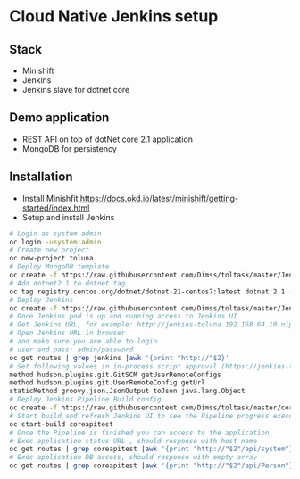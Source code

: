 # Cloud Native Jenkins setup

## Stack 
 - Minishift 
 - Jenkins 
 - Jenkins slave for dotnet core
## Demo application
- REST API on top of dotNet core 2.1 application
- MongoDB for persistency 
## Installation
- Install Minishfit https://docs.okd.io/latest/minishift/getting-started/index.html
- Setup and install Jenkins 
```bash
# Login as system admin
oc login -usystem:admin
# Create new project
oc new-project toluna
# Deploy MongoDB template 
oc create -f https://raw.githubusercontent.com/Dimss/toltask/master/Jenkins/mongodb-ephemeral-template.json -n openshift 
# Add dotnet2.1 to dotnet tag
oc tag registry.centos.org/dotnet/dotnet-21-centos7:latest dotnet:2.1 -n openshift
# Deploy Jenkins
oc create -f https://raw.githubusercontent.com/Dimss/toltask/master/Jenkins/jenkins.yaml
# Once Jenkins pod is up and running access to Jenkins UI
# Get Jenkins URL, for example: http://jenkins-toluna.192.168.64.10.nip.io
# Open Jenkins URL in browser 
# and make sure you are able to login 
# user and pass: admin/password
oc get routes | grep jenkins |awk '{print "http://"$2}'
# Set following values in in-process script approval (https://jenkins-toluna.192.168.64.10.nip.io/scriptApproval/)
method hudson.plugins.git.GitSCM getUserRemoteConfigs
method hudson.plugins.git.UserRemoteConfig getUrl
staticMethod groovy.json.JsonOutput toJson java.lang.Object
# Deploy Jenkins Pipeline Build config 
oc create -f https://raw.githubusercontent.com/Dimss/toltask/master/coreapitest/ocp/ci/bc.yaml
# Start build and refresh Jenkins UI to see the Pipeline progress execution
oc start-build coreapitest 
# Once the Pipeline is finished you can access to the application 
# Exec application status URL , should response with host name 
oc get routes | grep coreapitest |awk '{print "http://"$2"/api/system"}' | xargs curl
# Exec application DB access, should response with empty array 
oc get routes | grep coreapitest |awk '{print "http://"$2"/api/Person"}' | xargs curl
```

   